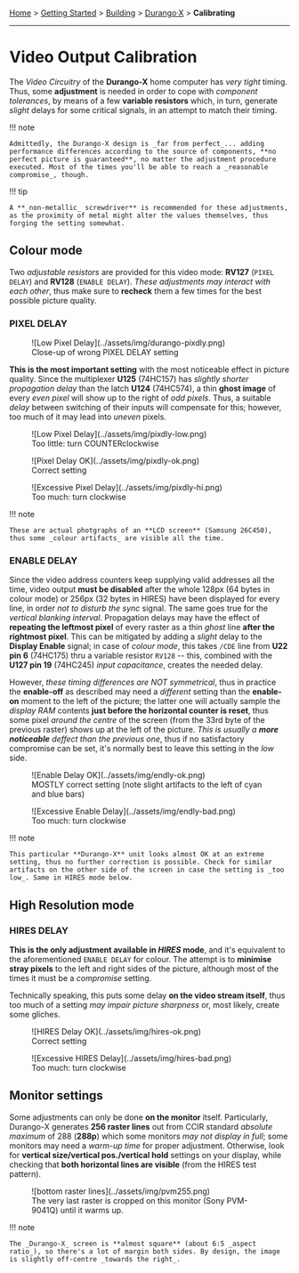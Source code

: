 [Home](../../../index.md) > [Getting Started](../../../started.md) > [Building](../../building.md) > [Durango·X](../durango.md) > **Calibrating**
___
# Video Output Calibration

The _Video Circuitry_ of the **Durango-X** home computer has _very tight_ timing. Thus, some **adjustment** is needed in order to cope with _component tolerances_, by means of a few **variable resistors** which, in turn, generate _slight_ delays for some critical signals, in an attempt to match their timing.

!!! note

	Admittedly, the Durango-X design is _far from perfect_... adding performance differences according to the source of components, **no perfect picture is guaranteed**, no matter the adjustment procedure executed. Most of the times you'll be able to reach a _reasonable compromise_, though.

!!! tip

	A **_non-metallic_ screwdriver** is recommended for these adjustments, as the proximity of metal might alter the values themselves, thus forging the setting somewhat.

## Colour mode

Two _adjustable resistors_ are provided for this video mode: **RV127** (`PIXEL DELAY`) and **RV128** (``ENABLE DELAY``). _These adjustments may interact with each other_, thus make sure to **recheck** them a few times for the best possible picture quality.

### PIXEL DELAY

<figure markdown>
![Low Pixel Delay](../assets/img/durango-pixdly.png)
<figcaption>Close-up of wrong PIXEL DELAY setting</figcaption>
</figure>

**This is the most important setting** with the most noticeable effect in picture quality. Since the multiplexer **U125** (74HC157) has _slightly shorter propagation delay_ than the latch **U124** (74HC574), a thin **ghost image** of every _even pixel_ will show up to the right of _odd pixels_. Thus, a suitable _delay_ between switching of their inputs will compensate for this; however, too much of it may lead into _uneven_ pixels.

<figure markdown>
![Low Pixel Delay](../assets/img/pixdly-low.png)
<figcaption>Too little: turn COUNTERclockwise</figcaption>
</figure>
<figure markdown>
![Pixel Delay OK](../assets/img/pixdly-ok.png)
<figcaption>Correct setting</figcaption>
</figure>
<figure markdown>
![Excessive Pixel Delay](../assets/img/pixdly-hi.png)
<figcaption>Too much: turn clockwise</figcaption>
</figure>

!!! note

	These are actual photgraphs of an **LCD screen** (Samsung 26C450), thus some _colour artifacts_ are visible all the time.

### ENABLE DELAY

Since the video address counters keep supplying valid addresses all the time, video output **must be disabled** after the whole 128px (64 bytes in colour mode) or 256px (32 bytes in HIRES) have been displayed for every line, in order _not to disturb the sync_ signal. The same goes true for the _vertical blanking interval_. Propagation delays may have the effect of **repeating the leftmost pixel** of every raster as a thin _ghost_ line **after the rightmost pixel**. This can be mitigated by adding a _slight_ delay to the **Display Enable** signal; in case of _colour mode_, this takes `/CDE` line from **U22 pin 6** (74HC175) thru a variable resistor `RV128` -- this, combined with the **U127 pin 19** (74HC245) _input capacitance_, creates the needed delay.

However, _these timing differences are NOT symmetrical_, thus in practice the **enable-off** as described may need a _different_ setting than the **enable-on** moment to the left of the picture; the latter one will actually sample the _display RAM_ contents **just before the horizontal counter is reset**, thus some pixel _around the centre_ of the screen (from the 33rd byte of the previous raster) shows up at the left of the picture. _This is usually a **more noticeable** deffect than the previous one_, thus if no satisfactory compromise can be set, it's normally best to leave this setting in the _low_ side.

<figure markdown>
![Enable Delay OK](../assets/img/endly-ok.png)
<figcaption>MOSTLY correct setting (note slight artifacts to the left of cyan and blue bars)</figcaption>
</figure>
<figure markdown>
![Excessive Enable Delay](../assets/img/endly-bad.png)
<figcaption>Too much: turn clockwise</figcaption>
</figure>

!!! note

	This particular **Durango-X** unit looks almost OK at an extreme setting, thus no further correction is possible. Check for similar artifacts on the other side of the screen in case the setting is _too low_. Same in HIRES mode below.

## High Resolution mode

### HIRES DELAY

**This is the only adjustment available in _HIRES_ mode**, and it's equivalent to the aforementioned `ENABLE DELAY` for colour. The attempt is to **minimise stray pixels** to the left and right sides of the picture, although most of the times it must be a _compromise_ setting.

Technically speaking, this puts some delay **on the video stream itself**, thus too much of a setting _may impair picture sharpness_ or, most likely, create some gliches.

<figure markdown>
![HIRES Delay OK](../assets/img/hires-ok.png)
<figcaption>Correct setting</figcaption>
</figure>
<figure markdown>
![Excessive HIRES Delay](../assets/img/hires-bad.png)
<figcaption>Too much: turn clockwise</figcaption>
</figure>

## Monitor settings

Some adjustments can only be done **on the monitor** itself. Particularly, Durango-X generates **256 raster lines** out from CCIR standard _absolute maximum_ of 288 (**288p**) which some monitors _may not display in full_; some monitors may need a _warm-up time_ for proper adjustment. Otherwise, look for **vertical size/vertical pos./vertical hold** settings on your display, while checking that **both horizontal lines are visible** (from the HIRES test pattern).

<figure markdown>
![bottom raster lines](../assets/img/pvm255.png)
<figcaption>The very last raster is cropped on this monitor (Sony PVM-9041Q) until it warms up.</figcaption>
</figure>

!!! note

	The _Durango-X_ screen is **almost square** (about 6:5 _aspect ratio_), so there's a lot of margin both sides. By design, the image is slightly off-centre _towards the right_.
